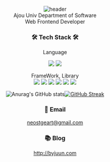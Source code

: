 <div align="center">
 
![header](https://capsule-render.vercel.app/api?type=waving&color=gradient&customColorList=30&height=200&section=header&text=ByJuun&animation=fadeIn&fontColor=F5F5F5&fontSize=50)   
Ajou Univ 
Department of Software  
Web Frontend Developer 
  
### 🛠 Tech Stack 🛠

Language   
 
<img src="https://img.shields.io/badge/JavaScript-orange?style=flat-square&logo=JavaScript&logoColor=white"/></a>
<img src="https://img.shields.io/badge/TypeScript-9cf?style=flat-square&logo=TypeScript&logoColor=white"/></a>  


FrameWork, Library  
<img src="https://img.shields.io/badge/React-blue?style=flat-square&logo=React&logoColor=white"/></a>
<img src="https://img.shields.io/badge/NextJs-lightgrey?style=flat-square&logo=Next.js&logoColor=white"/></a>
<img src="https://img.shields.io/badge/Redux-blueviolet?style=flat-square&logo=Redux&logoColor=white"/></a>
<img src="https://img.shields.io/badge/ReactQuery-white?style=flat-square&logo=ReactQuery&logoColor=#FF4154"/></a>
<img src="https://img.shields.io/badge/Recoil-grey?style=flat-square&"/></a>
<img src="https://img.shields.io/badge/SWR-white?style=flat-square&"/></a> 

![Anurag's GitHub stats](https://github-readme-stats.vercel.app/api?username=BY-juun&show_icons=true&theme=algolia)[![GitHub Streak](https://github-readme-streak-stats.herokuapp.com/?user=BY-juun&theme=dark&stroke=33d98d&currStreakLabel=6C8DE7&sideLabels=6C8DE7&ring=35a2fe&fire=33d98d)](https://git.io/streak-stats)

### 📧 Email
neostgeart@gmail.com

### 📚 Blog
http://byjuun.com



</div>
<!--
**BY-juun/BY-juun** is a ✨ _special_ ✨ repository because its `README.md` (this file) appears on your GitHub profile.

Here are some ideas to get you started:

- 🔭 I’m currently working on ...
- 🌱 I’m currently learning ...
- 👯 I’m looking to collaborate on ...
- 🤔 I’m looking for help with ...
- 💬 Ask me about ...
- 📫 How to reach me: ...
- 😄 Pronouns: ...
- ⚡ Fun fact: ...
-->
